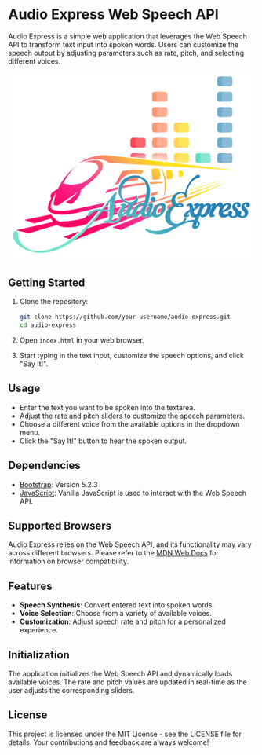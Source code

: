 # Audio Express Web Speech API 
Audio Express is a simple web application that leverages the Web Speech API to transform text input into spoken words. Users can customize the speech output by adjusting parameters such as rate, pitch, and selecting different voices.

![Audio Express Logo](/img/AudioExpressLogo.png)


## Getting Started

1. Clone the repository:

    ```bash
    git clone https://github.com/your-username/audio-express.git
    cd audio-express
    ```

2. Open `index.html` in your web browser.

3. Start typing in the text input, customize the speech options, and click "Say It!".

## Usage

- Enter the text you want to be spoken into the textarea.
- Adjust the rate and pitch sliders to customize the speech parameters.
- Choose a different voice from the available options in the dropdown menu.
- Click the "Say It!" button to hear the spoken output.

## Dependencies

- [Bootstrap](https://getbootstrap.com): Version 5.2.3
- [JavaScript](https://developer.mozilla.org/en-US/docs/Web/JavaScript): Vanilla JavaScript is used to interact with the Web Speech API.

## Supported Browsers

Audio Express relies on the Web Speech API, and its functionality may vary across different browsers. Please refer to the [MDN Web Docs](https://developer.mozilla.org/en-US/docs/Web/API/Web_Speech_API) for information on browser compatibility.

## Features

- **Speech Synthesis**: Convert entered text into spoken words.
- **Voice Selection**: Choose from a variety of available voices.
- **Customization**: Adjust speech rate and pitch for a personalized experience.

## Initialization

The application initializes the Web Speech API and dynamically loads available voices. The rate and pitch values are updated in real-time as the user adjusts the corresponding sliders.

## License 

This project is licensed under the MIT License - see the LICENSE file for details. Your contributions and feedback are always welcome!
